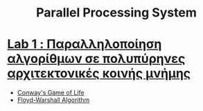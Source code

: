 <h1 style="text-align:center;">Parallel Processing System</h1>

# [Lab 1 : Παραλληλοποίηση αλγορίθμων σε πολυπύρηνες αρχιτεκτονικές κοινής μνήμης](https://github.com/Thapep/PPS/tree/main/Lab%201)
  * [Conway's Game of Life](https://github.com/Thapep/PPS/tree/main/Lab%201/conway)
  * [Floyd-Warshall Algorithm](https://github.com/Thapep/PPS/tree/main/Lab%201/fw)
  
 
